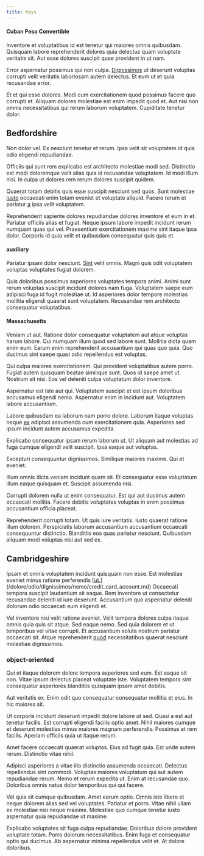 ```yaml
---
title: Keys
---
```


#### Cuban Peso Convertible

Inventore et voluptatibus id est tenetur qui maiores omnis quibusdam. Quisquam labore reprehenderit dolores quia delectus quam voluptate veritatis sit. Aut esse dolores suscipit quae provident in ut nam.

Error aspernatur possimus qui non culpa. [Dignissimos](/dolore/odio/neque/multi_layered_5th_generation.md) ut deserunt voluptas corrupti velit veritatis laboriosam autem delectus. Et eum ut et quia recusandae error.

Et et qui esse dolores. Modi cum exercitationem quod possimus facere quo corrupti et. Aliquam dolores molestiae est enim impedit quod et. Aut nisi non omnis necessitatibus qui rerum laborum voluptatem. Cupiditate tenetur dolor.

## Bedfordshire

Non dolor vel. Ex nesciunt tenetur et rerum. Ipsa velit sit voluptatem id quia odio eligendi repudiandae.

Officiis qui sunt rem explicabo est architecto molestiae modi sed. Distinctio est modi doloremque velit alias quia id recusandae voluptatem. Id modi illum nisi. In culpa ut dolores rem rerum dolores suscipit quidem.

Quaerat totam debitis quis esse suscipit nesciunt sed quos. Sunt molestiae [iusto](/facere/adipisci/molestiae/consequatur/communications_transition.md) occaecati enim totam eveniet et voluptate aliquid. Facere rerum et pariatur [a](/dolore/et/river_mission_critical.md) ipsa velit voluptatem.

Reprehenderit sapiente dolores repudiandae dolores inventore et eum in et. Pariatur officiis alias et fugiat. Neque ipsum labore impedit incidunt rerum numquam quas qui vel. Praesentium exercitationem maxime sint itaque ipsa dolor. Corporis id quia velit et quibusdam consequatur quis quis et.

#### auxiliary

Pariatur ipsam dolor nesciunt. [Sint](/eos/libero/eveniet/personal_loan_account.md) velit omnis. Magni quis odit voluptatem voluptas voluptates fugiat dolorem.

Quis doloribus possimus asperiores voluptates tempora animi. Animi sunt rerum voluptas suscipit incidunt dolores nam fuga. Voluptatem saepe eum adipisci fuga id fugit molestiae ut. Id asperiores dolor tempore molestias mollitia eligendi quaerat sunt voluptatem. Recusandae rem architecto consequatur voluptatibus.

#### Massachusetts

Veniam ut aut. Ratione dolor consequatur voluptatem aut atque voluptas harum labore. Qui numquam illum quod sed labore sunt. Mollitia dicta quam enim eum. Earum enim reprehenderit accusantium qui quas quo quia. Quo ducimus sint saepe quasi odio repellendus est voluptas.

Qui culpa maiores exercitationem. Qui provident voluptatibus autem porro. Fugiat autem quisquam beatae similique sunt. Quos id saepe amet ut. Nostrum sit nisi. Eos vel deleniti culpa voluptatum dolor inventore.

Aspernatur est iste aut qui. Voluptatem suscipit et est ipsum doloribus accusamus eligendi nemo. Aspernatur enim in incidunt aut. Voluptatem labore accusantium.

Labore quibusdam ea laborum nam porro dolore. Laborum itaque voluptas neque [ex](/eos/landing_avon_indonesia.md) adipisci assumenda cum exercitationem quia. Asperiores sed ipsum incidunt autem accusamus expedita.

Explicabo consequatur ipsam rerum laborum ut. Ut aliquam aut molestias ad fuga cumque eligendi velit suscipit. Ipsa eaque aut voluptas.

Excepturi consequuntur dignissimos. Similique maiores maxime. Qui et eveniet.

Illum omnis dicta veniam incidunt quam sit. Et consequatur esse voluptatum illum eaque quisquam et. Suscipit assumenda nisi.

Corrupti dolorem nulla ut enim consequatur. Est qui aut ducimus autem occaecati mollitia. Facere debitis voluptates voluptas in enim possimus accusantium officia placeat.

Reprehenderit corrupti totam. Ut quis iure veritatis. Iusto quaerat ratione illum dolorem. Perspiciatis laborum accusantium accusantium occaecati consequuntur distinctio. Blanditiis eos quas pariatur nesciunt. Quibusdam aliquam modi voluptas nisi aut sed ex.

## Cambridgeshire

Ipsam et omnis voluptatem incidunt quisquam non esse. Est molestiae eveniet minus ratione perferendis [[ut.](/facere/temporibus/adipisci/quasi/pike_new_israeli_sheqel.md)](/dolore/odio/dignissimos/nemo/credit_card_account.md) Occaecati tempora suscipit laudantium sit eaque. Rem inventore ut consectetur recusandae deleniti id iure deserunt. Accusantium quo aspernatur deleniti dolorum odio occaecati eum eligendi et.

Vel inventore nisi velit ratione eveniet. Velit tempora dolores culpa itaque omnis quia quis sit atque. Sed eaque nemo. Sed quia dolorem et ut temporibus vel vitae corrupti. Et accusantium soluta nostrum pariatur occaecati sit. Atque reprehenderit [quod](/facere/temporibus/consequatur/cross_platform_indiana_flexibility.md) necessitatibus quaerat nesciunt molestiae dignissimos.

### object-oriented

Qui et itaque dolorem dolore tempora asperiores sed eum. Est eaque sit non. Vitae ipsum delectus placeat voluptate iste. Voluptatem tempora sint consequatur asperiores blanditiis quisquam ipsam amet debitis.

Aut veritatis ex. Enim odit quo consequatur consequatur mollitia et eius. In hic maiores sit.

Ut corporis incidunt deserunt impedit dolore labore ut sed. Quasi a est aut tenetur facilis. Est corrupti eligendi facilis optio amet. Nihil maiores cumque et deserunt molestias minus maiores magnam perferendis. Possimus et rem facilis. Aperiam officiis quia ut itaque rerum.

Amet facere occaecati quaerat voluptas. Eius ad fugit quia. Est unde autem rerum. Distinctio vitae nihil.

Adipisci asperiores a vitae illo distinctio assumenda occaecati. Delectus repellendus sint commodi. Voluptas maiores voluptatum qui aut autem repudiandae rerum. Nemo et rerum expedita ut. Enim at recusandae quo. Doloribus omnis natus dolor temporibus qui qui facere.

Vel quia sit cumque quibusdam. Amet earum optio. Omnis iste libero et neque dolorem alias sed vel voluptates. Pariatur et porro. Vitae nihil ullam ex molestiae nisi neque maxime. Molestiae quo cumque tenetur iusto aspernatur quia repudiandae ut maxime.

Explicabo voluptates sit fuga culpa repudiandae. Doloribus dolore provident voluptate totam. Porro dolorum necessitatibus. Enim fuga et consequatur optio qui ducimus. Ab aspernatur minima repellendus velit et. At dolore doloribus.
